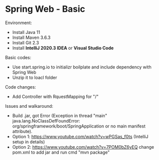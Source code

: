# Spring Web - Basic

Environment:
- Install Java 11
- Install Maven 3.6.3
- Install Git 2.3
- Install <b>IntelliJ 2020.3 IDEA</b> or <b>Visual Studio Code</b>

Basic codes:
- Use start.spring.io to initializr boilplate and include dependency with Spring Web
- Unzip it to loacl folder

Code changes:
- Add Controller with RquestMapping for "/" 

Issues and walkaround: 
- Build .jar, got Error (Exception in thread "main" java.lang.NoClassDefFoundError: org/springframework/boot/SpringApplication or no main manifest attribute). 
-  Option 1: https://www.youtube.com/watch?v=wPGSas_f0ts (IntelliJ setup in details)
-  Option 2: https://www.youtube.com/watch?v=7POM0bZ6yEQ change pom.xml to add <packaging>jar</packaging> and run cmd "mvn package"



